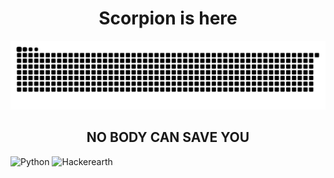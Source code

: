 <h1 align = 'center' > Scorpion is here </h1>


<img src='https://raw.githubusercontent.com/imrrobat/imrrobat/d1b244e170d2b75fdda3efd499eaaf163f7a617c/images/github-contribution-grid-snake.svg'>

<h2 align = 'center' > NO BODY CAN SAVE YOU</h2>

![Python](https://img.shields.io/badge/python-3670A0?style=for-the-badge&logo=python&logoColor=ffdd54) ![Hackerearth](https://img.shields.io/badge/HackerEarth-%232C3454.svg?&style=for-the-badge&logo=HackerEarth&logoColor=Blue)

